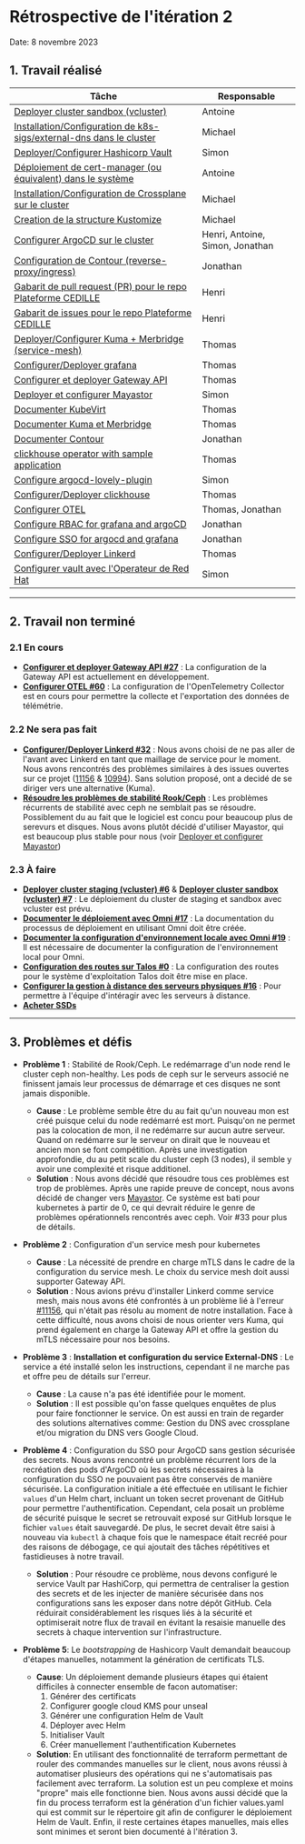 # Rétrospective de l'itération 2

Date: 8 novembre 2023

## 1. Travail réalisé

| Tâche                                                                                                                                              | Responsable                     |
| -------------------------------------------------------------------------------------------------------------------------------------------------- | ------------------------------- |
| [Deployer cluster sandbox (vcluster)](https://github.com/ClubCedille/Plateforme-Cedille/issues/7)                                                  | Antoine                         |
| [Installation/Configuration de k8s-sigs/external-dns dans le cluster](https://github.com/ClubCedille/Plateforme-Cedille/issues/35)                 | Michael                         |
| [Deployer/Configurer Hashicorp Vault](https://github.com/ClubCedille/Plateforme-Cedille/issues/14)                                                 | Simon                           |
| [Déploiement de cert-manager (ou équivalent) dans le système](https://github.com/ClubCedille/Plateforme-Cedille/issues/26)                         | Antoine                         |
| [Installation/Configuration de Crossplane sur le cluster](https://github.com/ClubCedille/Plateforme-Cedille/issues/31)                             | Michael                         |
| [Creation de la structure Kustomize](https://github.com/ClubCedille/Plateforme-Cedille/issues/25)                                                  | Michael                         |
| [Configurer ArgoCD sur le cluster](https://github.com/ClubCedille/Plateforme-Cedille/issues/5)                                                     | Henri, Antoine, Simon, Jonathan |
| [Configuration de Contour (reverse-proxy/ingress)](https://github.com/ClubCedille/Plateforme-Cedille/issues/11)                                    | Jonathan                        |
| [Gabarit de pull request (PR) pour le repo Plateforme CEDILLE](https://github.com/orgs/ClubCedille/projects/3/views/5?pane=issue&itemId=41043072)  | Henri                           |
| [Gabarit de issues pour le repo Plateforme CEDILLE](https://github.com/orgs/ClubCedille/projects/3/views/5?pane=issue&itemId=41043078)             | Henri                           |
| [Deployer/Configurer Kuma + Merbridge (service-mesh)](https://github.com/ClubCedille/Plateforme-Cedille/issues/20)                                 | Thomas                          |
| [Configurer/Deployer grafana](https://github.com/ClubCedille/Plateforme-Cedille/issues/21)                                                         | Thomas                          |
| [Configurer et deployer Gateway API](https://github.com/ClubCedille/Plateforme-Cedille/issues/27)                                                  | Thomas                          |
| [Deployer et configurer Mayastor](https://github.com/ClubCedille/Plateforme-Cedille/issues/33)                                                     | Simon                           |
| [Documenter KubeVirt](https://github.com/ClubCedille/Plateforme-Cedille/issues/28)                                                                 | Thomas                          |
| [Documenter Kuma et Merbridge](https://github.com/ClubCedille/Plateforme-Cedille/issues/29)                                                        | Thomas                          |
| [Documenter Contour](https://github.com/ClubCedille/Plateforme-Cedille/issues/30)                                                                  | Jonathan                        |
| [clickhouse operator with sample application](https://github.com/ClubCedille/Plateforme-Cedille/issues/37)                                         | Thomas                          |
| [Configure argocd-lovely-plugin](https://github.com/ClubCedille/Plateforme-Cedille/issues/42)                                                      | Simon                           |
| [Configurer/Deployer clickhouse](https://github.com/ClubCedille/Plateforme-Cedille/issues/58)                                                      | Thomas                          |
| [Configurer OTEL](https://github.com/ClubCedille/Plateforme-Cedille/issues/60)                                                                     | Thomas, Jonathan                |
| [Configure RBAC for grafana and argoCD](https://github.com/ClubCedille/Plateforme-Cedille/issues/61)                                               | Jonathan                        |
| [Configure SSO for argocd and grafana](https://github.com/ClubCedille/Plateforme-Cedille/issues/62)                                                | Jonathan                        |
| [Configurer/Deployer Linkerd](https://github.com/ClubCedille/Plateforme-Cedille/issues/32)                                                         | Thomas                          |
| [Configurer vault avec l'Operateur de Red Hat](https://github.com/ClubCedille/Plateforme-Cedille/issues/65)                                        | Simon                           |

---

## 2. Travail non terminé

### 2.1 En cours

- **[Configurer et deployer Gateway API #27](https://github.com/ClubCedille/Plateforme-Cedille/issues/27)** : La configuration de la Gateway API est actuellement en développement.
- **[Configurer OTEL #60](https://github.com/ClubCedille/Plateforme-Cedille/issues/60)** : La configuration de l'OpenTelemetry Collector est en cours pour permettre la collecte et l'exportation des données de télémétrie.

### 2.2 Ne sera pas fait

- **[Configurer/Deployer Linkerd #32](https://github.com/ClubCedille/Plateforme-Cedille/issues/32)** : Nous avons choisi de ne pas aller de l'avant avec Linkerd en tant que maillage de service pour le moment. Nous avons rencontrés des problèmes similaires à des issues ouvertes sur ce projet ([11156](https://github.com/linkerd/linkerd2/issues/11156) & [10994](https://github.com/linkerd/linkerd2/issues/10994)). Sans solution proposé, ont a decidé de se diriger vers une alternative (Kuma).
- **[Résoudre les problèmes de stabilité Rook/Ceph](https://github.com/ClubCedille/Plateforme-Cedille/issues/34)** : Les problèmes récurrents de stabilité avec ceph ne semblait pas se résoudre. Possiblement du au fait que le logiciel est concu pour beaucoup plus de serevurs et disques. Nous avons plutôt décidé d'utiliser Mayastor, qui est beaucoup plus stable pour nous (voir [Deployer et configurer Mayastor](https://github.com/ClubCedille/Plateforme-Cedille/issues/33))

### 2.3 À faire

- **[Deployer cluster staging (vcluster) #6](https://github.com/ClubCedille/Plateforme-Cedille/issues/6)** & **[Deployer cluster sandbox (vcluster) #7](https://github.com/ClubCedille/Plateforme-Cedille/issues/7)** : Le déploiement du cluster de staging et sandbox avec vcluster est prévu.
- **[Documenter le déploiement avec Omni #17](https://github.com/ClubCedille/Plateforme-Cedille/issues/17)** : La documentation du processus de déploiement en utilisant Omni doit être créée.
- **[Documenter la configuration d'environnement locale avec Omni #19](https://github.com/ClubCedille/Plateforme-Cedille/issues/19)** : Il est nécessaire de documenter la configuration de l'environnement local pour Omni.
- **[Configuration des routes sur Talos #0](https://github.com/orgs/ClubCedille/projects/3/views/5?pane=issue&itemId=41582552)** : La configuration des routes pour le système d'exploitation Talos doit être mise en place.
- **[Configurer la gestion à distance des serveurs physiques #16](https://github.com/ClubCedille/Plateforme-Cedille/issues/16)** : Pour permettre à l'équipe d'intéragir avec les serveurs à distance.
- **[Acheter SSDs](https://github.com/ClubCedille/Plateforme-Cedille/issues/9)**


---

## 3. Problèmes et défis

- **Problème 1** : Stabilité de Rook/Ceph. Le redémarrage d'un node rend le cluster ceph non-healthy. Les pods de ceph sur le serveurs associé ne finissent jamais leur processus de démarrage et ces disques ne sont jamais disponible.
  - **Cause** : Le problème semble être du au fait qu'un nouveau mon est créé puisque celui du node redémarré est mort. Puisqu'on ne permet pas la colocation de mon, il ne redémarre sur aucun autre serveur. Quand on redémarre sur le serveur on dirait que le nouveau et ancien mon se font compétition. Après une investigation approfondie, du au petit scale du cluster ceph (3 nodes), il semble y avoir une complexité et risque additionel.
  - **Solution** : Nous avons décidé que résoudre tous ces problèmes est trop de problèmes. Après une rapide preuve de concept, nous avons décidé de changer vers [Mayastor](https://openebs.io/docs/concepts/mayastor). Ce système est bati pour kubernetes à partir de 0, ce qui devrait réduire le genre de problèmes opérationnels rencontrés avec ceph. Voir #33 pour plus de détails.

- **Problème 2** : Configuration d'un service mesh pour kubernetes
  - **Cause** : La nécessité de prendre en charge mTLS dans le cadre de la configuration du service mesh. Le choix du service mesh doit aussi supporter Gateway API.
  - **Solution** : Nous avions prévu d'installer Linkerd comme service mesh, mais nous avons été confrontés à un problème lié à l'erreur [#11156](https://github.com/linkerd/linkerd2/issues/11156), qui n'était pas résolu au moment de notre installation. Face à cette difficulté, nous avons choisi de nous orienter vers Kuma, qui prend également en charge la Gateway API et offre la gestion du mTLS nécessaire pour nos besoins.

- **Problème 3** : **Installation et configuration du service External-DNS** : Le service a été installé selon les instructions, cependant il ne marche pas et offre peu de détails sur l'erreur.
  - **Cause** : La cause n'a pas été identifiée pour le moment.
  - **Solution** : Il est possible qu'on fasse quelques enquêtes de plus pour faire fonctionner le service. On est aussi en train de regarder des solutions alternatives comme: Gestion du DNS avec crossplane et/ou migration du DNS vers Google Cloud.

- **Problème 4** : Configuration du SSO pour ArgoCD sans gestion sécurisée des secrets. Nous avons rencontré un problème récurrent lors de la recréation des pods d'ArgoCD où les secrets nécessaires à la configuration du SSO ne pouvaient pas être conservés de manière sécurisée. La configuration initiale a été effectuée en utilisant le fichier `values` d'un Helm chart, incluant un token secret provenant de GitHub pour permettre l'authentification. Cependant, cela posait un problème de sécurité puisque le secret se retrouvait exposé sur GitHub lorsque le fichier `values` était sauvegardé. De plus, le secret devait être saisi à nouveau via `kubectl` à chaque fois que le namespace était recréé pour des raisons de débogage, ce qui ajoutait des tâches répétitives et fastidieuses à notre travail.
  - **Solution** : Pour résoudre ce problème,  nous devons configuré le service Vault par HashiCorp, qui permettra de centraliser la gestion des secrets et de les injecter de manière sécurisée dans nos configurations sans les exposer dans notre dépôt GitHub. Cela réduirait considérablement les risques liés à la sécurité et optimiserait notre flux de travail en évitant la resaisie manuelle des secrets à chaque intervention sur l'infrastructure.

- **Problème 5**: Le *bootstrapping* de Hashicorp Vault demandait beaucoup d'étapes manuelles, notamment la génération de certificats TLS.
  - **Cause**: Un déploiement demande plusieurs étapes qui étaient difficiles à connecter ensemble de facon automatiser:
    1. Générer des certificats
    2. Configurer google cloud KMS pour unseal
    3. Générer une configuration Helm de Vault
    4. Déployer avec Helm
    5. Initialiser Vault
    6. Créer manuellement l'authentification Kubernetes
  - **Solution**: En utilisant des fonctionnalité de terraform permettant de rouler des commandes manuelles sur le client, nous avons réussi à automatiser plusieurs des opérations qui ne s'automatisais pas facilement avec terraform. La solution est un peu complexe et moins "propre" mais elle fonctionne bien. Nous avons aussi décidé que la fin du process terraform est la génération d'un fichier values.yaml qui est commit sur le répertoire git afin de configurer le déploiement Helm de Vault. Enfin, il reste certaines étapes manuelles, mais elles sont minimes et seront bien documenté à l'itération 3.
